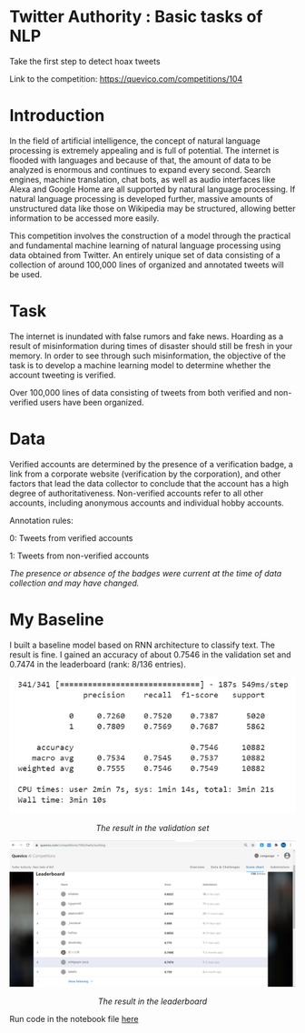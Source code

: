 # Twitter Authority : Basic tasks of NLP

Take the first step to detect hoax tweets

Link to the competition: https://quevico.com/competitions/104

# Introduction

In the field of artificial intelligence, the concept of natural language processing is extremely appealing and is full of potential. The internet is flooded with languages and because of that, the amount of data to be analyzed is enormous and continues to expand every second. Search engines, machine translation, chat bots, as well as audio interfaces like Alexa and Google Home are all supported by natural language processing. If natural language processing is developed further, massive amounts of unstructured data like those on Wikipedia may be structured, allowing better information to be accessed more easily.

This competition involves the construction of a model through the practical and fundamental machine learning of natural language processing using data obtained from Twitter. An entirely unique set of data consisting of a collection of around 100,000 lines of organized and annotated tweets will be used.

# Task
The internet is inundated with false rumors and fake news. Hoarding as a result of misinformation during times of disaster should still be fresh in your memory. In order to see through such misinformation, the objective of the task is to develop a machine learning model to determine whether the account tweeting is verified.

Over 100,000 lines of data consisting of tweets from both verified and non-verified users have been organized.

# Data
Verified accounts are determined by the presence of a verification badge, a link from a corporate website (verification by the corporation), and other factors that lead the data collector to conclude that the account has a high degree of authoritativeness. Non-verified accounts refer to all other accounts, including anonymous accounts and individual hobby accounts.

Annotation rules:

0: Tweets from verified accounts

1: Tweets from non-verified accounts

*The presence or absence of the badges were current at the time of data collection and may have changed.*

# My Baseline

I built a baseline model based on RNN architecture to classify text. The result is fine. I gained an accuracy of about 0.7546 in the validation set and 0.7474 in the leaderboard (rank: 8/136 entries).

<p align="center">
  <img alt= "The result in the validation set" src="./imgs/test.png">
</p>
<p align="center"><i>The result in the validation set</i></p>

<p align="center">
  <img alt= "The result in the leaderboard" src="./imgs/leaderboard.png">
</p>
<p align = "center"><i>The result in the leaderboard</i></p>

<p>Run code in the notebook file <a href="./notebook.ipynb">here</a></p>
